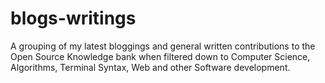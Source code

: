 # blogs-writings
A grouping of my latest bloggings and general written contributions to the Open Source Knowledge bank when filtered down to Computer Science, Algorithms, Terminal Syntax, Web and other Software development.
